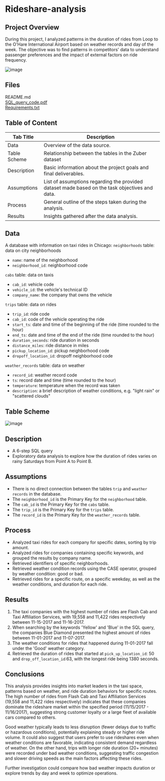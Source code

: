 # Rideshare-analysis   

## Project Overview 
During this project, I analyzed patterns in the duration of rides from Loop to the O'Hare International Airport based on weather records and day of the week. The objective was to find patterns in competitors' data to understand passenger preferences and the impact of external factors on ride frequency.

![image](https://github.com/user-attachments/assets/9073951d-08e3-4ecd-b615-2a1967b63a49)


## Files 
README.md   
<a href= 'https://github.com/LidiaRJ/Data_Analysis_Projects_TripleTen/blob/main/Zuber%20-%20Rideshare%20Company%20Analysis/Zuber%20-%20SQL%20Data%20collection%20and%20processing.pdf' target=_blank><u>SQL_query_code.pdf</u></a>   
<a href='https://github.com/LidiaRJ/Rideshare-analysis/blob/main/Requirements.txt' target=_blank><u>Requirements.txt</u></a>

## Table of Content
| Tab Title| Description | 
| -------- | ------------|
| Data | Overview of the data source. |
| Table Scheme | Relationship between the tables in the Zuber dataset |
| Description | Basic information about the project goals and final deliverables. |
| Assumptions | List of assumptions regarding the provided dataset made based on the task objectives and data. |
| Process | General outline of the steps taken during the analysis. |
| Results | Insights gathered after the data analysis. |

## Data 
A database with information on taxi rides in Chicago: 
`neighborhoods` table: data on city neighborhoods   
* `name`: name of the neighborhood   
* `neighborhood_id`: neighborhood code   

`cabs` table: data on taxis 
* `cab_id`: vehicle code   
* `vehicle_id`: the vehicle's technical ID   
* `company_name`: the company that owns the vehicle   

`trips` table: data on rides   
* `trip_id`: ride code   
* `cab_id`: code of the vehicle operating the ride   
* `start_ts`: date and time of the beginning of the ride (time rounded to the hour)   
* `end_ts`: date and time of the end of the ride (time rounded to the hour)   
* `duration_seconds`: ride duration in seconds   
* `distance_miles`: ride distance in miles   
* `pickup_location_id`: pickup neighborhood code   
* `dropoff_location_id`: dropoff neighborhood code   

`weather_records` table: data on weather   
* `record_id`: weather record code   
* `ts`: record date and time (time rounded to the hour)   
* `temperature`: temperature when the record was taken   
* `description`: a brief description of weather conditions, e.g. "light rain" or "scattered clouds"

## Table Scheme
![image](https://github.com/LidiaRJ/Data_Analysis_Projects_TripleTen/blob/main/Zuber%20-%20Rideshare%20Company%20Analysis/scheme.png)

## Description
* A 6-step SQL query 
* Exploratory data analysis to explore how the duration of rides varies on rainy Saturdays from Point A to Point B.

## Assumptions 
* There is no direct connection between  the tables `trip` and `weather records` in the database. 
* The `neighborhood_id` is the Primary Key for the `neighborhood` table.
* The `cab_id` is the Primary Key for the `cabs` table. 
* The `trip_id` is the Primary Key for the `trips` table. 
* The `record_id` is the Primary Key for the `weather_records` table. 

## Process 
* Analyzed taxi rides for each company for specific dates, sorting by trip amount. 
* Analyzed rides for companies containing specific keywords, and grouped the results by company name. 
* Retrieved identifiers of specific neighborhoods. 
* Retrieved weather condition records using the CASE operator, grouped by weather condition: good or bad.
* Retrieved rides for a specific route, on a specific weekday, as well as the weather conditions, and duration for each ride. 

## Results 
1. The taxi companies with the highest number of rides are Flash Cab and Taxi Affiliation Services, with 19,558 and 11,422 rides respectively between 11-15-2017 and 11-16-2017. 
2. When searching by the keywords 'Yellow' and 'Blue' in the SQL query, the companies Blue Diamond presented the highest amount of rides between 11-01-2017 and 11-07-2017. 
3. The weather conditions for rides that happened during 11-01-2017 fall under the 'Good' weather category. 
4. Retrieved the duration of rides that started at `pick_up_location_id`: 50 and `drop_off_location_id`:63, with the longest ride being 1380 seconds.

## Conclusions
This analysis provides insights into market leaders in the taxi space, patterns based on weather, and ride duration behaviors for specific routes.
The high number of rides from Flash Cab and Taxi Affiliation Services (19,558 and 11,422 rides respectively) indicates that these companies dominate the rideshare market within the specified period (11/15/2017 - 11/16/2017), suggesting strong customer loyalty or a large fleet of available cars compared to others.
  
Good weather typically leads to less disruption (fewer delays due to traffic or hazardous conditions), potentially explaining steady or higher ride volume. It could also suggest that users prefer to use rideshares even when weather conditions are favorable, indicating consistent demand regardless of weather.
On the other hand, trips with longer ride duration (20+ minutes) were recorded under bad weather conditions, suggesting traffic congestion and slower driving speeds as the main factors affecting these rides.

Further investigation could compare how bad weather impacts duration or explore trends by day and week to optimize operations.

